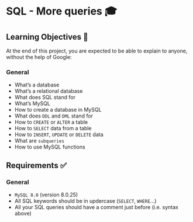 # SQL - More queries :mortar_board:

## Learning Objectives :scroll:
At the end of this project, you are expected to be able to explain to anyone, without the help of Google:

### General
* What’s a database
* What’s a relational database
* What does SQL stand for
* What’s MySQL
* How to create a database in MySQL
* What does `DDL` and `DML` stand for
* How to `CREATE` or `ALTER` a table
* How to `SELECT` data from a table
* How to `INSERT`, `UPDATE` or `DELETE` data
* What are `subqueries`
* How to use MySQL functions

## Requirements :white_check_mark:
### General
* `MySQL 8.0` (version 8.0.25)
* All SQL keywords should be in updercase (`SELECT`, `WHERE`...)
* All your SQL queries should have a comment just before (i.e. syntax above)